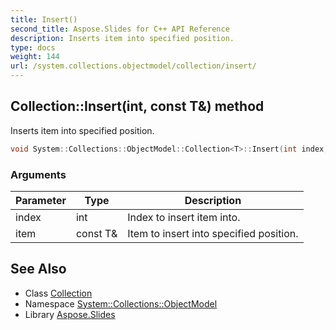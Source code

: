 ```yaml
---
title: Insert()
second_title: Aspose.Slides for C++ API Reference
description: Inserts item into specified position.
type: docs
weight: 144
url: /system.collections.objectmodel/collection/insert/
---
```

## Collection::Insert(int, const T\&) method


Inserts item into specified position.

```cpp
void System::Collections::ObjectModel::Collection<T>::Insert(int index, const T &item) override
```


### Arguments

| Parameter | Type | Description |
| --- | --- | --- |
| index | int | Index to insert item into. |
| item | const T\& | Item to insert into specified position. |

## See Also

* Class [Collection](../)
* Namespace [System::Collections::ObjectModel](../../)
* Library [Aspose.Slides](../../../)